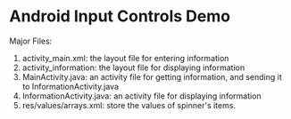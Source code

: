 # Android Input Controls Demo

Major Files:
1. activity_main.xml: the layout file for entering information
2. activity_information: the layout file for displaying information
3. MainActivity.java: an activity file for getting information, and sending it to InformationActivity.java
4. InformationActivity.java: an activity file for displaying information
5. res/values/arrays.xml: store the values of spinner's items.
